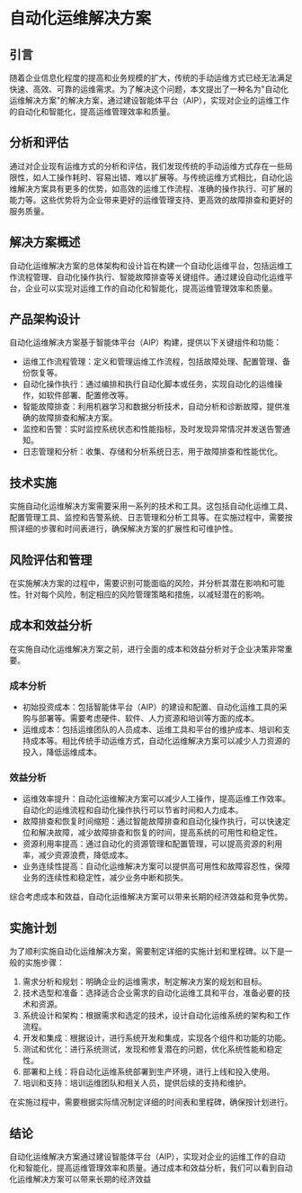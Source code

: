 # 自动化运维解决方案

## 引言
随着企业信息化程度的提高和业务规模的扩大，传统的手动运维方式已经无法满足快速、高效、可靠的运维需求。为了解决这个问题，本文提出了一种名为"自动化运维解决方案"的解决方案，通过建设智能体平台（AIP），实现对企业的运维工作的自动化和智能化，提高运维管理效率和质量。

## 分析和评估
通过对企业现有运维方式的分析和评估，我们发现传统的手动运维方式存在一些局限性，如人工操作耗时、容易出错、难以扩展等。与传统运维方式相比，自动化运维解决方案具有更多的优势，如高效的运维工作流程、准确的操作执行、可扩展的能力等。这些优势将为企业带来更好的运维管理支持、更高效的故障排查和更好的服务质量。

## 解决方案概述
自动化运维解决方案的总体架构和设计旨在构建一个自动化运维平台，包括运维工作流程管理、自动化操作执行、智能故障排查等关键组件。通过建设自动化运维平台，企业可以实现对运维工作的自动化和智能化，提高运维管理效率和质量。

## 产品架构设计
自动化运维解决方案基于智能体平台（AIP）构建，提供以下关键组件和功能：
- 运维工作流程管理：定义和管理运维工作流程，包括故障处理、配置管理、备份恢复等。
- 自动化操作执行：通过编排和执行自动化脚本或任务，实现自动化的运维操作，如软件部署、配置修改等。
- 智能故障排查：利用机器学习和数据分析技术，自动分析和诊断故障，提供准确的故障排查和解决方案。
- 监控和告警：实时监控系统状态和性能指标，及时发现异常情况并发送告警通知。
- 日志管理和分析：收集、存储和分析系统日志，用于故障排查和性能优化。

## 技术实施
实施自动化运维解决方案需要采用一系列的技术和工具。这包括自动化运维工具、配置管理工具、监控和告警系统、日志管理和分析工具等。在实施过程中，需要按照详细的步骤和时间表进行，确保解决方案的扩展性和可维护性。

## 风险评估和管理
在实施解决方案的过程中，需要识别可能面临的风险，并分析其潜在影响和可能性。针对每个风险，制定相应的风险管理策略和措施，以减轻潜在的影响。

## 成本和效益分析

在实施自动化运维解决方案之前，进行全面的成本和效益分析对于企业决策非常重要。

### 成本分析
- 初始投资成本：包括智能体平台（AIP）的建设和配置、自动化运维工具的采购与部署等。需要考虑硬件、软件、人力资源和培训等方面的成本。
- 运维成本：包括运维团队的人员成本、运维工具和平台的维护成本、培训和支持成本等。相比传统手动运维方式，自动化运维解决方案可以减少人力资源的投入，降低运维成本。

### 效益分析
- 运维效率提升：自动化运维解决方案可以减少人工操作，提高运维工作效率。自动化的运维流程和自动化操作执行可以节省时间和人力成本。
- 故障排查和恢复时间缩短：通过智能故障排查和自动化操作执行，可以快速定位和解决故障，减少故障排查和恢复的时间，提高系统的可用性和稳定性。
- 资源利用率提高：通过自动化的资源管理和配置管理，可以提高资源的利用率，减少资源浪费，降低成本。
- 业务连续性提高：自动化运维解决方案可以提供高可用性和故障容忍性，保障业务的连续性和稳定性，减少业务中断和损失。

综合考虑成本和效益，自动化运维解决方案可以带来长期的经济效益和竞争优势。

## 实施计划
为了顺利实施自动化运维解决方案，需要制定详细的实施计划和里程碑。以下是一般的实施步骤：

1. 需求分析和规划：明确企业的运维需求，制定解决方案的规划和目标。
2. 技术选型和准备：选择适合企业需求的自动化运维工具和平台，准备必要的技术和资源。
3. 系统设计和架构：根据需求和选定的技术，设计自动化运维系统的架构和工作流程。
4. 开发和集成：根据设计，进行系统开发和集成，实现各个组件和功能的功能。
5. 测试和优化：进行系统测试，发现和修复潜在的问题，优化系统性能和稳定性。
6. 部署和上线：将自动化运维系统部署到生产环境，进行上线和投入使用。
7. 培训和支持：培训运维团队和相关人员，提供后续的支持和维护。

在实施过程中，需要根据实际情况制定详细的时间表和里程碑，确保按计划进行。

## 结论
自动化运维解决方案通过建设智能体平台（AIP），实现对企业的运维工作的自动化和智能化，提高运维管理效率和质量。通过成本和效益分析，我们可以看到自动化运维解决方案可以带来长期的经济效益